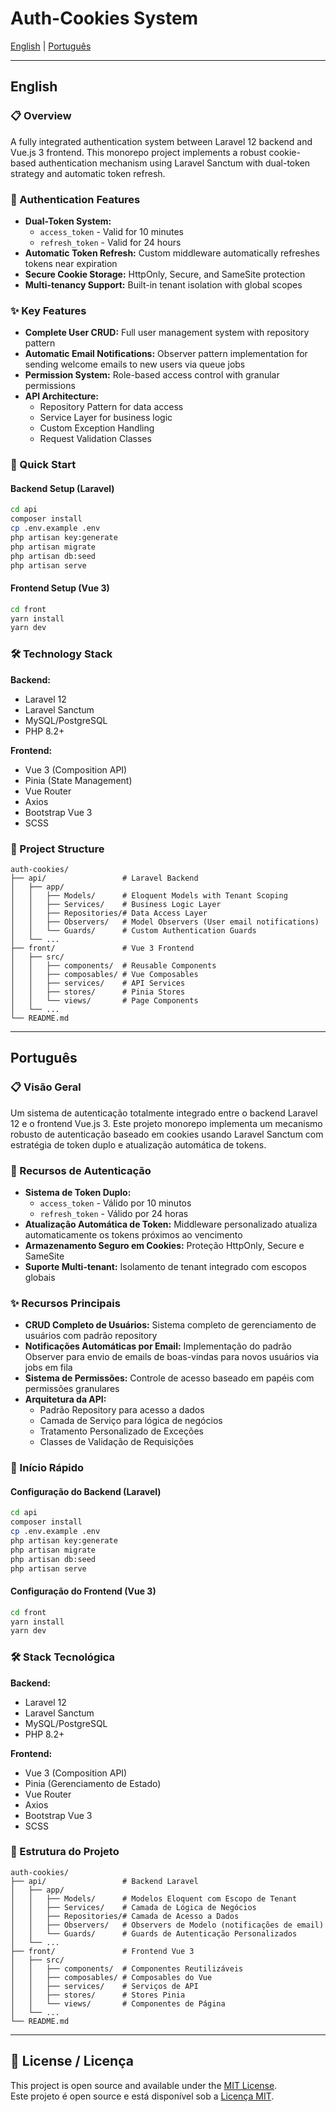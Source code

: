 # Auth-Cookies System

[English](#english) | [Português](#português)

---

## English

### 📋 Overview

A fully integrated authentication system between Laravel 12 backend and Vue.js 3 frontend. This monorepo project implements a robust cookie-based authentication mechanism using Laravel Sanctum with dual-token strategy and automatic token refresh.

### 🔐 Authentication Features

- **Dual-Token System:**
  - `access_token` - Valid for 10 minutes
  - `refresh_token` - Valid for 24 hours
- **Automatic Token Refresh:** Custom middleware automatically refreshes tokens near expiration
- **Secure Cookie Storage:** HttpOnly, Secure, and SameSite protection
- **Multi-tenancy Support:** Built-in tenant isolation with global scopes

### ✨ Key Features

- **Complete User CRUD:** Full user management system with repository pattern
- **Automatic Email Notifications:** Observer pattern implementation for sending welcome emails to new users via queue jobs
- **Permission System:** Role-based access control with granular permissions
- **API Architecture:**
  - Repository Pattern for data access
  - Service Layer for business logic
  - Custom Exception Handling
  - Request Validation Classes

### 🚀 Quick Start

#### Backend Setup (Laravel)
```bash
cd api
composer install
cp .env.example .env
php artisan key:generate
php artisan migrate
php artisan db:seed
php artisan serve
```

#### Frontend Setup (Vue 3)
```bash
cd front
yarn install
yarn dev
```

### 🛠️ Technology Stack

**Backend:**
- Laravel 12
- Laravel Sanctum
- MySQL/PostgreSQL
- PHP 8.2+

**Frontend:**
- Vue 3 (Composition API)
- Pinia (State Management)
- Vue Router
- Axios
- Bootstrap Vue 3
- SCSS

### 📁 Project Structure

```
auth-cookies/
├── api/                 # Laravel Backend
│   ├── app/
│   │   ├── Models/      # Eloquent Models with Tenant Scoping
│   │   ├── Services/    # Business Logic Layer
│   │   ├── Repositories/# Data Access Layer
│   │   ├── Observers/   # Model Observers (User email notifications)
│   │   └── Guards/      # Custom Authentication Guards
│   └── ...
├── front/               # Vue 3 Frontend
│   ├── src/
│   │   ├── components/  # Reusable Components
│   │   ├── composables/ # Vue Composables
│   │   ├── services/    # API Services
│   │   ├── stores/      # Pinia Stores
│   │   └── views/       # Page Components
│   └── ...
└── README.md
```

---

## Português

### 📋 Visão Geral

Um sistema de autenticação totalmente integrado entre o backend Laravel 12 e o frontend Vue.js 3. Este projeto monorepo implementa um mecanismo robusto de autenticação baseado em cookies usando Laravel Sanctum com estratégia de token duplo e atualização automática de tokens.

### 🔐 Recursos de Autenticação

- **Sistema de Token Duplo:**
  - `access_token` - Válido por 10 minutos
  - `refresh_token` - Válido por 24 horas
- **Atualização Automática de Token:** Middleware personalizado atualiza automaticamente os tokens próximos ao vencimento
- **Armazenamento Seguro em Cookies:** Proteção HttpOnly, Secure e SameSite
- **Suporte Multi-tenant:** Isolamento de tenant integrado com escopos globais

### ✨ Recursos Principais

- **CRUD Completo de Usuários:** Sistema completo de gerenciamento de usuários com padrão repository
- **Notificações Automáticas por Email:** Implementação do padrão Observer para envio de emails de boas-vindas para novos usuários via jobs em fila
- **Sistema de Permissões:** Controle de acesso baseado em papéis com permissões granulares
- **Arquitetura da API:**
  - Padrão Repository para acesso a dados
  - Camada de Serviço para lógica de negócios
  - Tratamento Personalizado de Exceções
  - Classes de Validação de Requisições

### 🚀 Início Rápido

#### Configuração do Backend (Laravel)
```bash
cd api
composer install
cp .env.example .env
php artisan key:generate
php artisan migrate
php artisan db:seed
php artisan serve
```

#### Configuração do Frontend (Vue 3)
```bash
cd front
yarn install
yarn dev
```

### 🛠️ Stack Tecnológica

**Backend:**
- Laravel 12
- Laravel Sanctum
- MySQL/PostgreSQL
- PHP 8.2+

**Frontend:**
- Vue 3 (Composition API)
- Pinia (Gerenciamento de Estado)
- Vue Router
- Axios
- Bootstrap Vue 3
- SCSS

### 📁 Estrutura do Projeto

```
auth-cookies/
├── api/                 # Backend Laravel
│   ├── app/
│   │   ├── Models/      # Modelos Eloquent com Escopo de Tenant
│   │   ├── Services/    # Camada de Lógica de Negócios
│   │   ├── Repositories/# Camada de Acesso a Dados
│   │   ├── Observers/   # Observers de Modelo (notificações de email)
│   │   └── Guards/      # Guards de Autenticação Personalizados
│   └── ...
├── front/               # Frontend Vue 3
│   ├── src/
│   │   ├── components/  # Componentes Reutilizáveis
│   │   ├── composables/ # Composables do Vue
│   │   ├── services/    # Serviços de API
│   │   ├── stores/      # Stores Pinia
│   │   └── views/       # Componentes de Página
│   └── ...
└── README.md
```

---

## 📝 License / Licença

This project is open source and available under the [MIT License](LICENSE).  
Este projeto é open source e está disponível sob a [Licença MIT](LICENSE).
